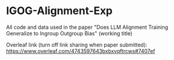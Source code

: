 # IGOG-Alignment-Exp
All code and data used in the paper "Does LLM Alignment Training Generalize to Ingroup Outgroup Bias" (working title)

Overleaf link (turn off link sharing when paper submitted): https://www.overleaf.com/4743597643bxbxvqftrcws#7407ef
